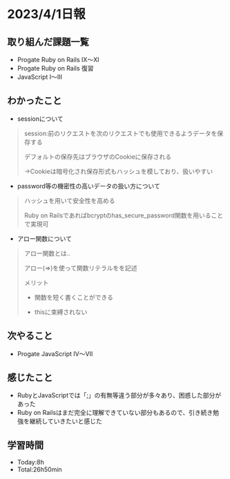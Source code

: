 # 2023/4/1日報

## 取り組んだ課題一覧
- Progate Ruby on Rails IX〜XI
- Progate Ruby on Rails 復習
- JavaScript I〜III

## わかったこと
- sessionについて
> session:前のリクエストを次のリクエストでも使用できるようデータを保存する
> 
> デフォルトの保存先はブラウザのCookieに保存される
> 
> →Cookieは暗号化され保存形式もハッシュを模しており、扱いやすい

- password等の機密性の高いデータの扱い方について
> ハッシュを用いて安全性を高める
> 
> Ruby on Railsであればbcryptのhas_secure_password関数を用いることで実現可

- アロー関数について
> アロー関数とは‥
> 
> アロー(=>)を使って関数リテラルをを記述
> 
> メリット
> 
> - 関数を短く書くことができる
> 
> - thisに束縛されない

## 次やること
- Progate JavaScript IV〜VII

## 感じたこと
- RubyとJavaScriptでは「;」の有無等違う部分が多々あり、困惑した部分があった
- Ruby on Railsはまだ完全に理解できていない部分もあるので、引き続き勉強を継続していきたいと感じた

## 学習時間
- Today:8h
- Total:26h50min
